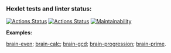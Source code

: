 ### Hexlet tests and linter status:
[![Actions Status](https://github.com/vvpeters/frontend-project-lvl1/workflows/hexlet-check/badge.svg)](https://github.com/vvpeters/frontend-project-lvl1/actions)
[![Actions Status](https://github.com/vvpeters/frontend-project-lvl1/workflows/Node%20CI/badge.svg)](https://github.com/vvpeters/frontend-project-lvl1/actions)
[![Maintainability](https://api.codeclimate.com/v1/badges/a99a88d28ad37a79dbf6/maintainability)](https://codeclimate.com/github/codeclimate/codeclimate/maintainability)

**Examples:** 

[brain-even](https://asciinema.org/a/1t65ztA3g4HmBxMf09PtiA5Ex);
[brain-calc](https://asciinema.org/a/KMg88wgBLQkMOH2IogpoaJXI2);
[brain-gcd](https://asciinema.org/a/NzsnNoclkttuNHr0ZOof8fWqS);
[brain-progression](https://asciinema.org/a/nP5A0jHmtbbhOEfLsqcHrFKPH);
[brain-prime](https://asciinema.org/a/K21RYIGjFfGEvT1A9Trn3alcD).
